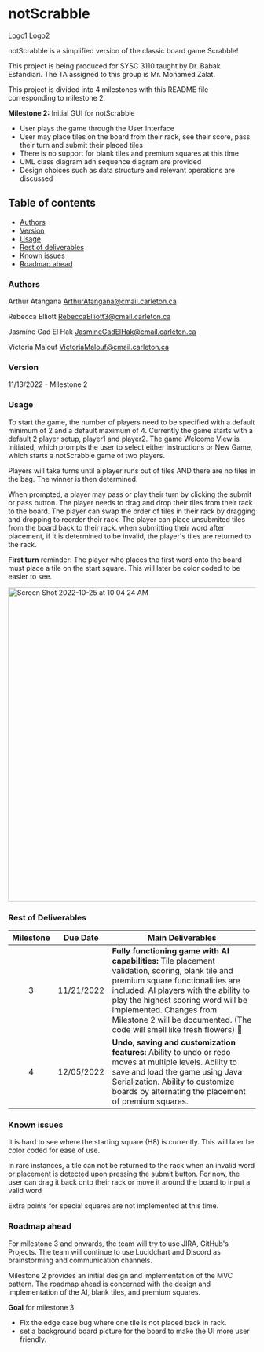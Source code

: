 # notScrabble
[Logo1](https://raw.githubusercontent.com/VictoriaMalouf/SYSC3110Project/main/SYSC3110Project/images/notScrabble_logo.png)
[Logo2](SYSC3110/images/notScrabble_log.png)

notScrabble is a simplified version of the classic board game Scrabble! 

This project is being produced for SYSC 3110 taught by Dr. Babak Esfandiari. The TA assigned to this group is Mr. Mohamed Zalat. 

This project is divided into 4 milestones with this README file corresponding to milestone 2.

**Milestone 2:** Initial GUI for notScrabble
- User plays the game through the User Interface
- User may place tiles on the board from their rack, see their score, pass their turn and submit their placed tiles
- There is no support for blank tiles and premium squares at this time
- UML class diagram adn sequence diagram are provided
- Design choices such as data structure and relevant operations are discussed


## Table of contents

<!--ts-->
   * [Authors](#authors)
   * [Version](#version)
   * [Usage](#usage)
   * [Rest of deliverables](#rest-of-deliverables)
   * [Known issues](#known-issues)
   * [Roadmap ahead](#roadmap-ahead)
<!--te-->

### Authors   

Arthur Atangana ArthurAtangana@cmail.carleton.ca

Rebecca Elliott RebeccaElliott3@cmail.carleton.ca

Jasmine Gad El Hak JasmineGadElHak@cmail.carleton.ca

Victoria Malouf VictoriaMalouf@cmail.carleton.ca

### Version 

11/13/2022 - Milestone 2 

### Usage 

To start the game, the number of players need to be specified with a default minimum of 2 and a default maximum of 4.
Currently the game starts with a default 2 player setup, player1 and player2.
The game Welcome View is initiated, which prompts the user to select either instructions or New Game, which starts a notScrabble game of two players.

Players will take turns until a player runs out of tiles AND there are no tiles in the bag. The winner is then determined. 

When prompted, a player may pass or play their turn by clicking the submit or pass button.
The player needs to drag and drop their tiles from their rack to the board.
The player can swap the order of tiles in their rack by dragging and dropping to reorder their rack.
The player can place unsubmited tiles from the board back to their rack.
when submitting their word after placement, if it is determined to be invalid, the player's tiles are returned to the rack.

    
 **First turn** reminder: The player who places the first word onto the board must place a tile on the start square. This will later be color coded to be easier to see. 

<img width="639" alt="Screen Shot 2022-10-25 at 10 04 24 AM" src="https://user-images.githubusercontent.com/84146479/197795120-00438956-c3fc-4f35-a596-05640f70e335.png">

### Rest of Deliverables

| Milestone | Due Date   | Main Deliverables                                                                                                                                                                                                                                                                                                           |
|:---------:|------------|-----------------------------------------------------------------------------------------------------------------------------------------------------------------------------------------------------------------------------------------------------------------------------------------------------------------------------|
|     3     | 11/21/2022 | **Fully functioning game with AI capabilities:** Tile placement validation, scoring, blank tile and premium square functionalities are included. AI players with the ability to play the highest scoring word will be implemented. Changes from Milestone 2 will be documented. (The code will smell like fresh flowers) 🌻 |
|     4     | 12/05/2022 | **Undo, saving and customization features:** Ability to undo or redo moves at multiple levels. Ability to save and load the game using Java Serialization. Ability to customize boards by alternating the placement of premium squares.                                                                                     |

### Known issues

It is hard to see where the starting square (H8) is currently. This will later be color coded for ease of use.

In rare instances, a tile can not be returned to the rack when an invalid word or placement is detected upon pressing the submit button.
For now, the user can drag it back onto their rack or move it around the board to input a valid word

Extra points for special squares are not implemented at this time.


### Roadmap ahead

For milestone 3 and onwards, the team will try to use JIRA, GitHub's Projects. The team will continue to use Lucidchart and Discord as brainstorming and communication channels. 

Milestone 2 provides an initial design and implementation of the MVC pattern. The roadmap ahead is concerned with the design and implementation of the AI, blank tiles, and premium squares. 

**Goal** for milestone 3:
- Fix the edge case bug where one tile is not placed back in rack.
- set a background board picture for the board to make the UI more user friendly.

